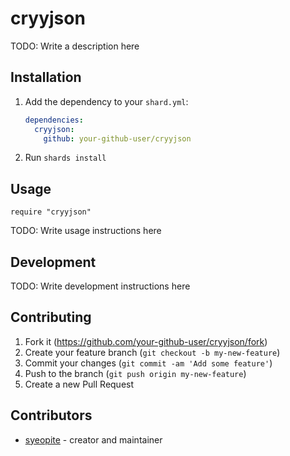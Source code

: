# cryyjson

TODO: Write a description here

## Installation

1. Add the dependency to your `shard.yml`:

   ```yaml
   dependencies:
     cryyjson:
       github: your-github-user/cryyjson
   ```

2. Run `shards install`

## Usage

```crystal
require "cryyjson"
```

TODO: Write usage instructions here

## Development

TODO: Write development instructions here

## Contributing

1. Fork it (<https://github.com/your-github-user/cryyjson/fork>)
2. Create your feature branch (`git checkout -b my-new-feature`)
3. Commit your changes (`git commit -am 'Add some feature'`)
4. Push to the branch (`git push origin my-new-feature`)
5. Create a new Pull Request

## Contributors

- [syeopite](https://github.com/your-github-user) - creator and maintainer
